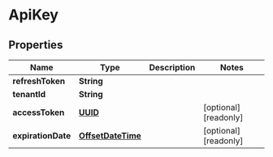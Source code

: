 

# ApiKey

## Properties

Name | Type | Description | Notes
------------ | ------------- | ------------- | -------------
**refreshToken** | **String** |  | 
**tenantId** | **String** |  | 
**accessToken** | [**UUID**](UUID.md) |  |  [optional] [readonly]
**expirationDate** | [**OffsetDateTime**](OffsetDateTime.md) |  |  [optional] [readonly]



